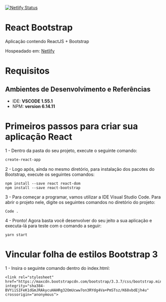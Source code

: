 

[![Netlify Status](https://api.netlify.com/api/v1/badges/0cbdee6c-641b-48f4-ac2a-1a7648fdbd0f/deploy-status)](https://app.netlify.com/sites/react-bootstrap777/deploys)

# React Bootstrap
Aplicação contendo ReactJS + Bootstrap

Hospeadado em: [Netlify](https://react-bootstrap777.netlify.app/)

# Requisitos


## **Ambientes de Desenvolvimento e Referências**

* IDE:    **VSCODE 1.55.1**
* NPM:    **version 6.14.11**


# Primeiros passos para criar sua aplicação React

1 - Dentro da pasta do seu projeto, execute o seguinte comando: 
```sh
create-react-app
```

2 - Logo após, ainda no mesmo diretório, para instalação dos pacotes do Bootstrap, execute os seguintes comandos:
```
npm install --save react react-dom
npm install --save react-bootstrap
````

3 - Para começar a programar, vamos utilizar a IDE Visual Studio Code. Para abrir o projeto nele, digite os seguintes comandos no diretório do projeto:
```
Code .
````

4 - Pronto! Agora basta você desenvolver do seu jeito a sua aplicação e executa-lá para teste com o comando a seguir:
```
yarn start
````


# Vincular folha de estilos Bootstrap 3

1 - Insira o seguinte comando dentro do index.html:
```
<link rel="stylesheet" href="https://maxcdn.bootstrapcdn.com/bootstrap/3.3.7/css/bootstrap.min.css" integrity="sha384-BVYiiSIFeK1dGmJRAkycuHAHRg32OmUcww7on3RYdg4Va+PmSTsz/K68vbdEjh4u" crossorigin="anonymous">
```
